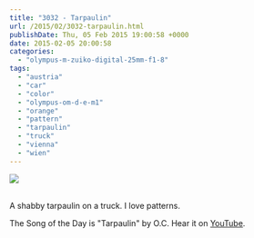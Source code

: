 ```yaml
---
title: "3032 - Tarpaulin"
url: /2015/02/3032-tarpaulin.html
publishDate: Thu, 05 Feb 2015 19:00:58 +0000
date: 2015-02-05 20:00:58
categories: 
  - "olympus-m-zuiko-digital-25mm-f1-8"
tags: 
  - "austria"
  - "car"
  - "color"
  - "olympus-om-d-e-m1"
  - "orange"
  - "pattern"
  - "tarpaulin"
  - "truck"
  - "vienna"
  - "wien"
---
```

<div class="container">
<div class="center"><a target="_blank" href="https://d25zfm9zpd7gm5.cloudfront.net/1200x1200/2015/20150201_142744_lr.jpg"><img src="https://d25zfm9zpd7gm5.cloudfront.net/0600x0600/2015/20150201_142744_lr.jpg" /></a></div>
</div>
<br />

A shabby tarpaulin on a truck. I love patterns.

The Song of the Day is "Tarpaulin" by O.C. Hear it on <a href="https://www.youtube.com/watch?v=sQGmft9chiU" target="_blank">YouTube</a>.
